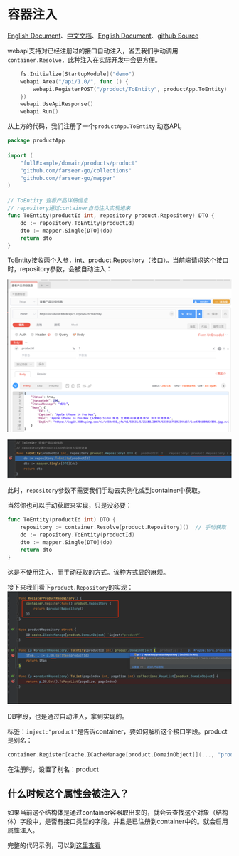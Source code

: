 # 容器注入
[English Document](https://farseer-go.gitee.io/en-us/)、[中文文档](https://farseer-go.gitee.io/)、[English Document](https://farseer-go.github.io/doc/en-us/)、[github Source](https://github.com/farseer-go/webapi)

webapi支持对已经注册过的接口自动注入，省去我们手动调用`container.Resolve`，此种注入在实际开发中会更方便。

```go
    fs.Initialize[StartupModule]("demo")
    webapi.Area("/api/1.0/", func () {
        webapi.RegisterPOST("/product/ToEntity", productApp.ToEntity)
    })
    webapi.UseApiResponse()
    webapi.Run()
```

从上方的代码，我们注册了一个`productApp.ToEntity` 动态API。

```go
package productApp

import (
	"fullExample/domain/products/product"
	"github.com/farseer-go/collections"
	"github.com/farseer-go/mapper"
)

// ToEntity 查看产品详细信息
// repository通过container自动注入实现进来
func ToEntity(productId int, repository product.Repository) DTO {
	do := repository.ToEntity(productId)
	dto := mapper.Single[DTO](do)
	return dto
}
```

ToEntity接收两个入参，int、product.Repository（接口）。当前端请求这个接口时，repository参数，会被自动注入：

![img.png](images/img_4.png)

![img.png](images/img_5.png)

此时，`repository`参数不需要我们手动去实例化或到container中获取。

当然你也可以手动获取来实现，只是没必要：
```go
func ToEntity(productId int) DTO {
    repository := container.Resolve[product.Repository]()  // 手动获取
	do := repository.ToEntity(productId)
	dto := mapper.Single[DTO](do)
	return dto
}
```
这是不使用注入，而手动获取的方式。该种方式显的麻烦。

接下来我们看下`product.Repository`的实现：
![img.png](images/img_6.png)

DB字段，也是通过自动注入，拿到实现的。


标签：`inject:"product"`是告诉container，要如何解析这个接口字段。product是别名：

```go
container.Register[cache.ICacheManage[product.DomainObject]](..., "product")
```

在注册时，设置了别名：product

## 什么时候这个属性会被注入？

如果当前这个结构体是通过container容器取出来的，就会去查找这个对象（结构体）字段中，是否有接口类型的字段，并且是已注册到container中的。就会启用属性注入。


完整的代码示例，可以到[这里查看](https://github.com/farseer-go/demo/blob/main/fullExample/main.go)